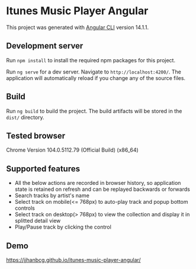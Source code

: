 # Itunes Music Player Angular

This project was generated with [Angular CLI](https://github.com/angular/angular-cli) version 14.1.1.

## Development server

Run `npm install` to install the required npm packages for this project.

Run `ng serve` for a dev server. Navigate to `http://localhost:4200/`. The application will automatically reload if you change any of the source files.

## Build

Run `ng build` to build the project. The build artifacts will be stored in the `dist/` directory.

## Tested browser

Chrome Version 104.0.5112.79 (Official Build) (x86_64)

## Supported features

- All the below actions are recorded in browser history, so application state is retained on refresh and can be replayed backwards or forwards
- Search tracks by artist's name
- Select track on mobile(<= 768px) to auto-play track and popup bottom controls
- Select track on desktop(> 768px) to view the collection and display it in splitted detail view
- Play/Pause track by clicking the control

## Demo

https://jjhanbcg.github.io/itunes-music-player-angular/

